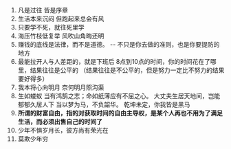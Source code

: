 1.  凡是过往 皆是序章
2. 生活本来沉闷 但跑起来总会有风
3. 只要学不死，就往死里学
4. 海压竹枝低复举 风吹山角晦还明
5. 赚钱的底线是法律，而不是道德。  -- 不只是你去做的准则，也是你要提防的地方
6. 最能拉开人与人差距的，就是下班后 8点到10点的时间，你的时间花在了哪里，结果往往是公平的 （结果往往是不公平的，但是努力一定比不努力的结果要好得多）
7. 我本将心向明月 奈何明月照沟渠
8. 生如蝼蚁 当有鸿鹄之志；命如纸薄应有不屈之心。
	大丈夫生居天地间，岂能郁郁久居人下
	当以梦为马，不负韶华。
	乾坤未定，你我皆是黑马
9. **所谓的财富自由，指的对获取时间的自由主导权，是某个人再也不用为了满足生活，而必须出售自己的时间了**
10. 少年不惧岁月长，彼方尚有荣光在
11. 莫欺少年穷


